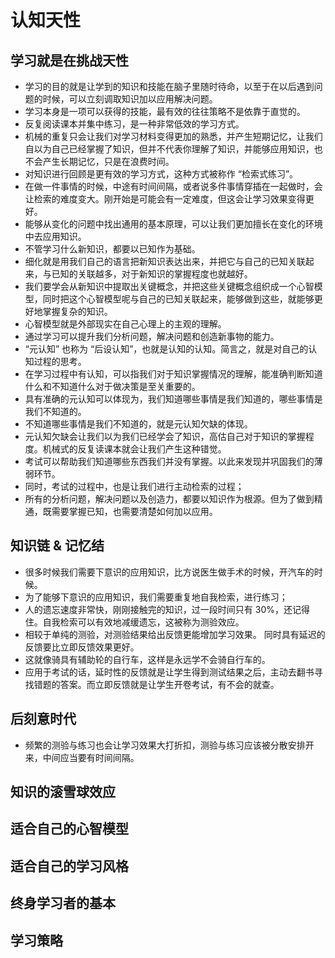 # 认知天性

## 学习就是在挑战天性

- 学习的目的就是让学到的知识和技能在脑子里随时待命，以至于在以后遇到问题的时候，可以立刻调取知识加以应用解决问题。
- 学习本身是一项可以获得的技能，最有效的往往策略不是依靠于直觉的。
- 反复阅读课本并集中练习，是一种非常低效的学习方式。
- 机械的重复只会让我们对学习材料变得更加的熟悉，并产生短期记忆，让我们自以为自己已经掌握了知识，但并不代表你理解了知识，并能够应用知识，也不会产生长期记忆，只是在浪费时间。
- 对知识进行回顾是更有效的学习方式，这种方式被称作 “检索式练习”。
- 在做一件事情的时候，中途有时间间隔，或者说多件事情穿插在一起做时，会让检索的难度变大。刚开始是可能会有一定难度，但这会让学习效果变得更好。
- 能够从变化的问题中找出通用的基本原理，可以让我们更加擅长在变化的环境中去应用知识。
- 不管学习什么新知识，都要以已知作为基础。
- 细化就是用我们自己的语言把新知识表达出来，并把它与自己的已知关联起来，与已知的关联越多，对于新知识的掌握程度也就越好。
- 我们要学会从新知识中提取出关键概念，并把这些关键概念组织成一个心智模型，同时把这个心智模型呢与自己的已知关联起来，能够做到这些，就能够更好地掌握复杂的知识。
- 心智模型就是外部现实在自己心理上的主观的理解。
- 通过学习可以提升我们分析问题，解决问题和创造新事物的能力。
- “元认知” 也称为 “后设认知”，也就是认知的认知。简言之，就是对自己的认知过程的思考。
- 在学习过程中有认知，可以指我们对于知识掌握情况的理解，能准确判断知道什么和不知道什么对于做决策是至关重要的。
- 具有准确的元认知可以体现为，我们知道哪些事情是我们知道的，哪些事情是我们不知道的。
- 不知道哪些事情是我们不知道的，就是元认知欠缺的体现。
- 元认知欠缺会让我们以为我们已经学会了知识，高估自己对于知识的掌握程度。机械式的反复读课本就会让我们产生这种错觉。
- 考试可以帮助我们知道哪些东西我们并没有掌握。以此来发现并巩固我们的薄弱环节。
- 同时，考试的过程中，也是让我们进行主动检索的过程；
- 所有的分析问题，解决问题以及创造力，都要以知识作为根源。但为了做到精通，既需要掌握已知，也需要清楚如何加以应用。

## 知识链 & 记忆结

- 很多时候我们需要下意识的应用知识，比方说医生做手术的时候，开汽车的时候。
- 为了能够下意识的应用知识，我们需要重复地自我检索，进行练习；
- 人的遗忘速度非常快，刚刚接触完的知识，过一段时间只有 30%，还记得住。自我检索可以有效地减缓遗忘，这被称为测验效应。
- 相较于单纯的测验，对测验结果给出反馈更能增加学习效果。 同时具有延迟的反馈要比立即反馈效果更好。
- 这就像骑具有辅助轮的自行车，这样是永远学不会骑自行车的。
- 应用于考试的话，延时性的反馈就是让学生得到测试结果之后，主动去翻书寻找错题的答案。而立即反馈就是让学生开卷考试，有不会的就查。

## 后刻意时代

- 频繁的测验与练习也会让学习效果大打折扣，测验与练习应该被分散安排开来，中间应当要有时间间隔。

## 知识的滚雪球效应

## 适合自己的心智模型

## 适合自己的学习风格

## 终身学习者的基本

## 学习策略
